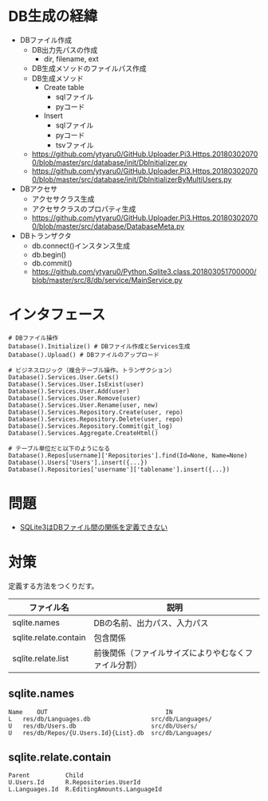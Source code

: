 # DB生成の経緯

* DBファイル作成
    * DB出力先パスの作成
        * dir, filename, ext
    * DB生成メソッドのファイルパス作成
    * DB生成メソッド
        * Create table
            * sqlファイル
            * pyコード
        * Insert
            * sqlファイル
            * pyコード
            * tsvファイル
    * https://github.com/ytyaru0/GitHub.Uploader.Pi3.Https.201803020700/blob/master/src/database/init/DbInitializer.py
    * https://github.com/ytyaru0/GitHub.Uploader.Pi3.Https.201803020700/blob/master/src/database/init/DbInitializerByMultiUsers.py
* DBアクセサ
    * アクセサクラス生成
    * アクセサクラスのプロパティ生成
    * https://github.com/ytyaru0/GitHub.Uploader.Pi3.Https.201803020700/blob/master/src/database/DatabaseMeta.py
* DBトランザクタ
    * db.connect()インスタンス生成
    * db.begin()
    * db.commit()
    * https://github.com/ytyaru0/Python.Sqlite3.class.201803051700000/blob/master/src/8/db/service/MainService.py

# インタフェース

```
# DBファイル操作
Database().Initialize() # DBファイル作成とServices生成
Database().Upload() # DBファイルのアップロード

# ビジネスロジック（複合テーブル操作。トランザクション）
Database().Services.User.Gets()
Database().Services.User.IsExist(user)
Database().Services.User.Add(user)
Database().Services.User.Remove(user)
Database().Services.User.Rename(user, new)
Database().Services.Repository.Create(user, repo)
Database().Services.Repository.Delete(user, repo)
Database().Services.Repository.Commit(git_log)
Database().Services.Aggregate.CreateHtml()

# テーブル単位だと以下のようになる
Database().Repos[username]['Repositories'].find(Id=None, Name=None)
Database().Users['Users'].insert({...})
Database().Repositories['username']['tablename'].insert({...})
```

# 問題

* [SQLite3はDBファイル間の関係を定義できない](SQLite3はDBファイル間の関係を定義できない.md)

# 対策

定義する方法をつくりだす。

ファイル名|説明
----------|----
sqlite.names|DBの名前、出力パス、入力パス
sqlite.relate.contain|包含関係
sqlite.relate.list|前後関係（ファイルサイズによりやむなくファイル分割）

## sqlite.names

```
Name    OUT                                 IN
L   res/db/Languages.db                 src/db/Languages/
U   res/db/Users.db                     src/db/Users/
U   res/db/Repos/{U.Users.Id}{List}.db  src/db/Languages/
```

## sqlite.relate.contain

```
Parent          Child
U.Users.Id      R.Repositories.UserId
L.Languages.Id  R.EditingAmounts.LanguageId
```

